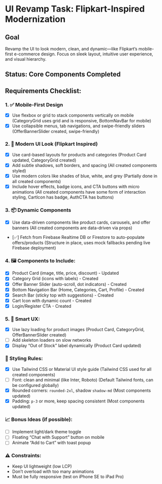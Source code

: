 # UI Revamp Task: Flipkart-Inspired Modernization

## Goal
Revamp the UI to look modern, clean, and dynamic—like Flipkart’s mobile-first e-commerce design. Focus on sleek layout, intuitive user experience, and visual hierarchy.

## Status: Core Components Completed

## Requirements Checklist:

### 1. ✅ Mobile-First Design
- [X] Use flexbox or grid to stack components vertically on mobile (CategoryGrid uses grid and is responsive, BottomNavBar for mobile)
- [X] Use collapsible menus, tab navigations, and swipe-friendly sliders (OfferBannerSlider created, swipe-friendly)

### 2. 💅 Modern UI Look (Flipkart Inspired)
- [X] Use card-based layouts for products and categories (Product Card updated, CategoryGrid created)
- [X] Add subtle shadows, soft borders, and spacing (All created components styled)
- [X] Use modern colors like shades of blue, white, and grey (Partially done in all created components)
- [X] Include hover effects, badge icons, and CTA buttons with micro animations (All created components have some form of interaction styling, CartIcon has badge, AuthCTA has buttons)

### 3. 📦 Dynamic Components
- [X] Use data-driven components like product cards, carousels, and offer banners (All created components are data-driven via props)
- [✅] Fetch from Firebase Realtime DB or Firestore to auto-populate offers/products (Structure in place, uses mock fallbacks pending live Firebase deployment)

### 4. 🖼️ Components to Include:
- [X] Product Card (image, title, price, discount) - Updated
- [X] Category Grid (icons with labels) - Created
- [X] Offer Banner Slider (auto-scroll, dot indicators) - Created
- [X] Bottom Navigation Bar (Home, Categories, Cart, Profile) - Created
- [X] Search Bar (sticky top with suggestions) - Created
- [X] Cart Icon with dynamic count - Created
- [X] Login/Register CTA - Created

### 5. 🧠 Smart UX:
- [X] Use lazy loading for product images (Product Card, CategoryGrid, OfferBannerSlider created)
- [ ] Add skeleton loaders on slow networks
- [X] Display “Out of Stock” label dynamically (Product Card updated)

### 🎨 Styling Rules:
- [X] Use Tailwind CSS or Material UI style guide (Tailwind CSS used for all created components)
- [ ] Font: clean and minimal (like Inter, Roboto) (Default Tailwind fonts, can be configured globally)
- [X] Rounded corners: `rounded-2xl`, shadow `shadow-md` (Most components updated)
- [X] Padding: `p-3` or more, keep spacing consistent (Most components updated)

### 📈 Bonus Ideas (if possible):
- [ ] Implement light/dark theme toggle
- [ ] Floating “Chat with Support” button on mobile
- [ ] Animate “Add to Cart” with toast popup

### ⚠️ Constraints:
- Keep UI lightweight (low LCP)
- Don’t overload with too many animations
- Must be fully responsive (test on iPhone SE to iPad Pro)
